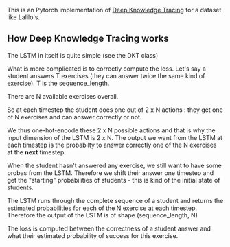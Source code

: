 This is an Pytorch implementation of [Deep Knowledge Tracing](https://stanford.edu/~cpiech/bio/papers/deepKnowledgeTracing.pdf) for a dataset like Lalilo's.

## How Deep Knowledge Tracing works

The LSTM in itself is quite simple (see the DKT class)

What is more complicated is to correctly compute the loss.
Let's say a student answers T exercises (they can answer twice the same kind of exercise).
T is the sequence_length.


There are N available exercises overall.

So at each timestep the student does one out of 2 x N actions : they get one of N exercises and can answer correctly or not.

We thus one-hot-encode these 2 x N possible actions and that is why the input dimension of the LSTM is 2 x N.
The output we want from the LSTM at each timestep is the probabilty to answer correctly one of the N exercises at the **next** timestep.

When the student hasn't answered any exercise, we still want to have some probas from the LSTM. Therefore we shift their answer one timestep and get the "starting" probabilities of students - this is kind of the initial state of students.

The LSTM runs through the complete sequence of a student and returns the estimated probabilities for each of the N exercise at each timestep. Therefore the output of the LSTM is of shape (sequence_length, N)

The loss is computed between the correctness of a student answer and what their estimated probability of success for this exercise.